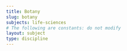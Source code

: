 ```yaml
---
title: Botany
slug: botany
subjects: life-sciences
# The following are constants: do not modify
layout: subject
type: discipline
---
```

